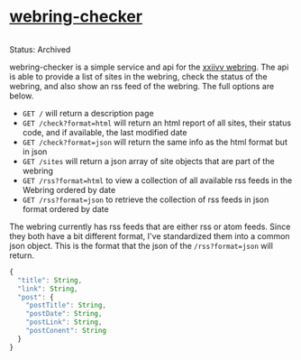 # [webring-checker](https://github.com/ckipp01/webring-checker)

```scala mdoc:percentages:webring-checker
```

Status: Archived

webring-checker is a simple service and api for the [xxiivv
webring](https://webring.xxiivv.com/). The api is able to provide a list of
sites in the webring, check the status of the webring, and also show an rss feed
of the webring. The full options are below.

  - `GET /` will return a description page
  - `GET /check?format=html` will return an html report of all sites, their
    status code, and if available, the last modified date
  - `GET /check?format=json` will return the same info as the html format but in json
  - `GET /sites` will return a json array of site objects that are part of the webring
  - `GET /rss?format=html` to view a collection of all available rss feeds in the
    Webring ordered by date
  - `GET /rss?format=json` to retrieve the collection of rss feeds in json format ordered by date

The webring currently has rss feeds that are either rss or atom feeds. Since
they both have a bit different format, I've standardized them into a common json
object. This is the format that the json of the `/rss?format=json`
will return.

```javascript
{
  "title": String,
  "link": String,
  "post": {
    "postTitle": String,
    "postDate": String,
    "postLink": String,
    "postConent": String
  }
}
```

```scala mdoc:tags:webring-checker
```
